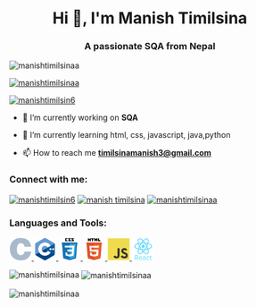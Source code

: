 <h1 align="center">Hi 👋, I'm Manish Timilsina</h1>
<h3 align="center">A passionate SQA  from Nepal</h3>

<p align="left"> <img src="https://komarev.com/ghpvc/?username=manishtimilsinaa&label=Profile%20views&color=0e75b6&style=flat" alt="manishtimilsinaa" /> </p>

<p align="left"> <a href="https://github.com/ryo-ma/github-profile-trophy"><img src="https://github-profile-trophy.vercel.app/?username=manishtimilsinaa" alt="manishtimilsinaa" /></a> </p>

<p align="left"> <a href="https://twitter.com/manishtimilsin6" target="blank"><img src="https://img.shields.io/twitter/follow/manishtimilsin6?logo=twitter&style=for-the-badge" alt="manishtimilsin6" /></a> </p>

- 🔭 I’m currently working on **SQA**

- 🌱 I’m currently learning html, css, javascript, java,python

- 📫 How to reach me **timilsinamanish3@gmail.com**

<h3 align="left">Connect with me:</h3>
<p align="left">
<a href="https://twitter.com/manishtimilsin6" target="blank"><img align="center" src="https://raw.githubusercontent.com/rahuldkjain/github-profile-readme-generator/master/src/images/icons/Social/twitter.svg" alt="manishtimilsin6" height="30" width="40" /></a>
<a href="https://fb.com/manish timilsina" target="blank"><img align="center" src="https://raw.githubusercontent.com/rahuldkjain/github-profile-readme-generator/master/src/images/icons/Social/facebook.svg" alt="manish timilsina" height="30" width="40" /></a>
<a href="https://instagram.com/manishtimilsinaa" target="blank"><img align="center" src="https://raw.githubusercontent.com/rahuldkjain/github-profile-readme-generator/master/src/images/icons/Social/instagram.svg" alt="manishtimilsinaa" height="30" width="40" /></a>
</p>

<h3 align="left">Languages and Tools:</h3>
<p align="left"> <a href="https://www.cprogramming.com/" target="_blank" rel="noreferrer"> <img src="https://raw.githubusercontent.com/devicons/devicon/master/icons/c/c-original.svg" alt="c" width="40" height="40"/> </a> <a href="https://www.w3schools.com/cpp/" target="_blank" rel="noreferrer"> <img src="https://raw.githubusercontent.com/devicons/devicon/master/icons/cplusplus/cplusplus-original.svg" alt="cplusplus" width="40" height="40"/> </a> <a href="https://www.w3schools.com/css/" target="_blank" rel="noreferrer"> <img src="https://raw.githubusercontent.com/devicons/devicon/master/icons/css3/css3-original-wordmark.svg" alt="css3" width="40" height="40"/> </a> <a href="https://www.w3.org/html/" target="_blank" rel="noreferrer"> <img src="https://raw.githubusercontent.com/devicons/devicon/master/icons/html5/html5-original-wordmark.svg" alt="html5" width="40" height="40"/> </a> <a href="https://developer.mozilla.org/en-US/docs/Web/JavaScript" target="_blank" rel="noreferrer"> <img src="https://raw.githubusercontent.com/devicons/devicon/master/icons/javascript/javascript-original.svg" alt="javascript" width="40" height="40"/> </a> <a href="https://reactjs.org/" target="_blank" rel="noreferrer"> <img src="https://raw.githubusercontent.com/devicons/devicon/master/icons/react/react-original-wordmark.svg" alt="react" width="40" height="40"/> </a> </p>

<p><img align="left" src="https://github-readme-stats.vercel.app/api/top-langs?username=manishtimilsinaa&show_icons=true&locale=en&layout=compact" alt="manishtimilsinaa" /></p>

<p>&nbsp;<img align="center" src="https://github-readme-stats.vercel.app/api?username=manishtimilsinaa&show_icons=true&locale=en" alt="manishtimilsinaa" /></p>

<p><img align="center" src="https://github-readme-streak-stats.herokuapp.com/?user=manishtimilsinaa&" alt="manishtimilsinaa" /></p>
